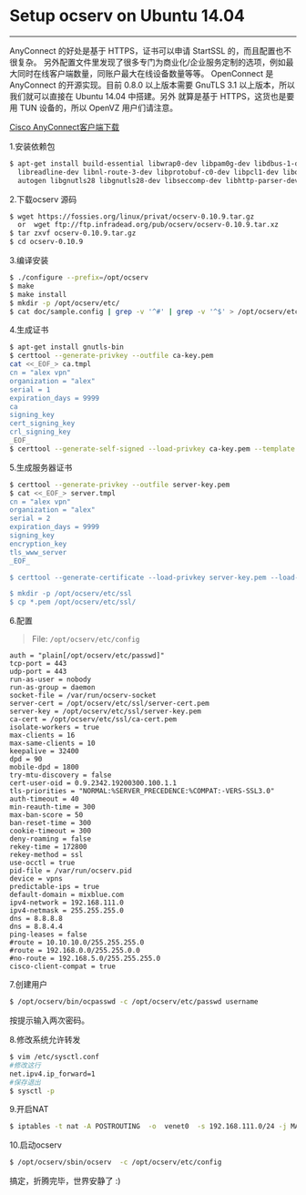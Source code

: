 # Setup ocserv  on Ubuntu 14.04

---

AnyConnect 的好处是基于 HTTPS，证书可以申请 StartSSL 的，而且配置也不很复杂。
另外配置文件里发现了很多专门为商业化/企业服务定制的选项，例如最大同时在线客户端数量，同账户最大在线设备数量等等。
OpenConnect 是 AnyConnect 的开源实现。目前 0.8.0 以上版本需要 GnuTLS 3.1 以上版本，所以我们就可以直接在 Ubuntu 14.04 中搭建。另外 就算是基于 HTTPS，这货也是要用 TUN 设备的，所以 OpenVZ 用户们请注意。

[Cisco AnyConnect客户端下载](http://www.cellsystech.com/docs/?p=420)

1.安装依赖包
```bash
$ apt-get install build-essential libwrap0-dev libpam0g-dev libdbus-1-dev \
  libreadline-dev libnl-route-3-dev libprotobuf-c0-dev libpcl1-dev libopts25-dev \
  autogen libgnutls28 libgnutls28-dev libseccomp-dev libhttp-parser-dev
```
 
2.下载ocserv 源码
```bash
$ wget https://fossies.org/linux/privat/ocserv-0.10.9.tar.gz
  or  wget ftp://ftp.infradead.org/pub/ocserv/ocserv-0.10.9.tar.xz
$ tar zxvf ocserv-0.10.9.tar.gz
$ cd ocserv-0.10.9
```

3.编译安装
```bash
$ ./configure --prefix=/opt/ocserv
$ make
$ make install
$ mkdir -p /opt/ocserv/etc/
$ cat doc/sample.config | grep -v '^#' | grep -v '^$' > /opt/ocserv/etc/config
```

4.生成证书
```bash
$ apt-get install gnutls-bin
$ certtool --generate-privkey --outfile ca-key.pem
cat <<_EOF_> ca.tmpl
cn = "alex vpn"
organization = "alex"
serial = 1
expiration_days = 9999
ca
signing_key
cert_signing_key
crl_signing_key
_EOF_
$ certtool --generate-self-signed --load-privkey ca-key.pem --template ca.tmpl --outfile ca-cert.pem
```

5.生成服务器证书
```bash
$ certtool --generate-privkey --outfile server-key.pem
$ cat <<_EOF_> server.tmpl
cn = "alex vpn"
organization = "alex"
serial = 2
expiration_days = 9999
signing_key
encryption_key
tls_www_server
_EOF_  

$ certtool --generate-certificate --load-privkey server-key.pem --load-ca-certificate ca-cert.pem --load-ca-privkey ca-key.pem --template server.tmpl --outfile server-cert.pem

$ mkdir -p /opt/ocserv/etc/ssl
$ cp *.pem /opt/ocserv/etc/ssl/
```

6.配置
> File: `/opt/ocserv/etc/config`
```
auth = "plain[/opt/ocserv/etc/passwd]"
tcp-port = 443
udp-port = 443
run-as-user = nobody
run-as-group = daemon
socket-file = /var/run/ocserv-socket
server-cert = /opt/ocserv/etc/ssl/server-cert.pem
server-key = /opt/ocserv/etc/ssl/server-key.pem
ca-cert = /opt/ocserv/etc/ssl/ca-cert.pem
isolate-workers = true
max-clients = 16
max-same-clients = 10
keepalive = 32400
dpd = 90
mobile-dpd = 1800
try-mtu-discovery = false
cert-user-oid = 0.9.2342.19200300.100.1.1
tls-priorities = "NORMAL:%SERVER_PRECEDENCE:%COMPAT:-VERS-SSL3.0"
auth-timeout = 40
min-reauth-time = 300
max-ban-score = 50
ban-reset-time = 300
cookie-timeout = 300
deny-roaming = false
rekey-time = 172800
rekey-method = ssl
use-occtl = true
pid-file = /var/run/ocserv.pid
device = vpns
predictable-ips = true
default-domain = mixblue.com
ipv4-network = 192.168.111.0
ipv4-netmask = 255.255.255.0
dns = 8.8.8.8
dns = 8.8.4.4
ping-leases = false
#route = 10.10.10.0/255.255.255.0
#route = 192.168.0.0/255.255.0.0
#no-route = 192.168.5.0/255.255.255.0
cisco-client-compat = true
```

7.创建用户
```bash
$ /opt/ocserv/bin/ocpasswd -c /opt/ocserv/etc/passwd username
```
按提示输入两次密码。

8.修改系统允许转发
```bash
$ vim /etc/sysctl.conf
#修改这行
net.ipv4.ip_forward=1
#保存退出
$ sysctl -p
```

9.开启NAT
```bash
$ iptables -t nat -A POSTROUTING  -o  venet0  -s 192.168.111.0/24 -j MASQUERADE
```

10.启动ocserv
```bash
$ /opt/ocserv/sbin/ocserv  -c /opt/ocserv/etc/config
```
搞定，折腾完毕，世界安静了 :)









